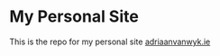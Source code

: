 # My Personal Site

This is the repo for my personal site [adriaanvanwyk.ie](https://adriaanvanwyk.ie)
